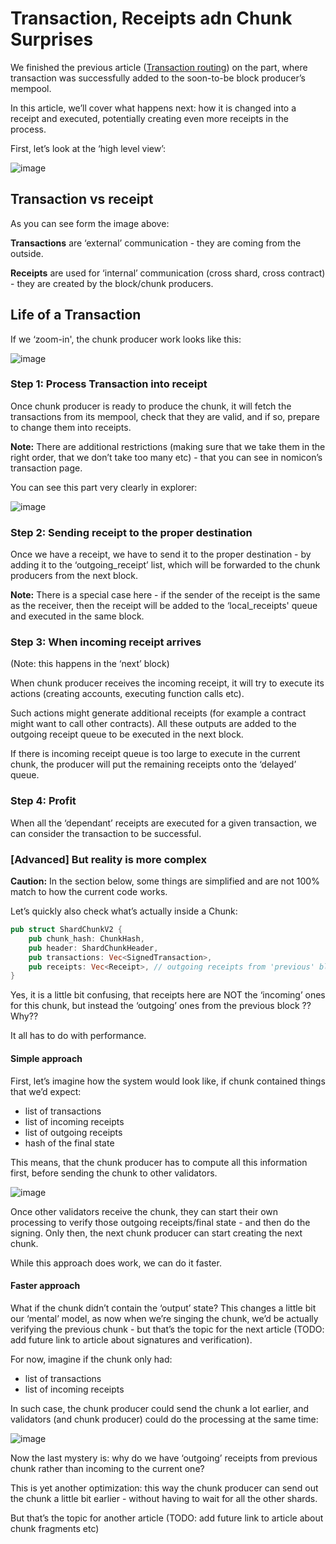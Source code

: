 # Transaction, Receipts adn Chunk Surprises

We finished the previous article ([Transaction routing](./tx_routing.md)) on the
part, where transaction was successfully added to the soon-to-be block
producer’s mempool.

In this article, we’ll cover what happens next: how it is changed into a receipt
and executed, potentially creating even more receipts in the process.

First, let’s look at the ‘high level view’:

![image](https://user-images.githubusercontent.com/1711539/198282472-3883dcc1-77ca-452c-b21e-0a7af1435ede.png)

## Transaction vs receipt

As you can see form the image above:

**Transactions** are ‘external’ communication - they are coming from the
outside.

**Receipts** are used for  ‘internal’ communication (cross shard, cross
contract) - they are created by the block/chunk producers.


## Life of a Transaction

If we ‘zoom-in', the chunk producer work looks like this:

![image](https://user-images.githubusercontent.com/1711539/198282518-cdeb375e-8f1c-4634-842c-6490020ad9c0.png)


### Step 1: Process Transaction into receipt

Once chunk producer is ready to produce the chunk, it will fetch the
transactions from its mempool, check that they are valid, and if so, prepare to
change them into receipts.

**Note:** There are additional restrictions (making sure that we take them in
the right order, that we don’t take too many etc) - that you can see in
nomicon’s transaction page.

You can see this part very clearly in explorer:

![image](https://user-images.githubusercontent.com/1711539/198282561-c97235a1-93a1-4dc8-b6bc-ee9983376b2c.png)

### Step 2: Sending receipt to the proper destination

Once we have a receipt, we have to send it to the proper destination - by adding
it to the ‘outgoing_receipt’ list, which will be forwarded to the chunk
producers from the next block.

**Note:** There is a special case here - if the sender of the receipt is the
same as the receiver, then the receipt will be added to the ‘local_receipts'
queue and executed in the same block.

### Step 3: When incoming receipt arrives

(Note: this happens in the ‘next’ block)

When chunk producer receives the incoming receipt, it will try to execute its
actions (creating accounts, executing function calls etc).

Such actions might generate additional receipts (for example a contract might
want to call other contracts). All these outputs are added to the outgoing
receipt queue to be executed in the next block.

If there is incoming receipt queue is too large to execute in the current chunk,
the producer will put the remaining receipts onto the ‘delayed’ queue.

### Step 4: Profit

When all the ‘dependant’ receipts are executed for a given transaction, we can
consider the transaction to be successful.

### [Advanced] But reality is more complex

**Caution:** In the section below, some things are simplified and are not 100%
match to how the current code works.

Let’s quickly also check what’s actually inside a Chunk:

```rust
pub struct ShardChunkV2 {
    pub chunk_hash: ChunkHash,
    pub header: ShardChunkHeader,
    pub transactions: Vec<SignedTransaction>,
    pub receipts: Vec<Receipt>, // outgoing receipts from 'previous' block
}
```

Yes, it is a little bit confusing, that receipts here are NOT the ‘incoming’
ones for this chunk, but instead the ‘outgoing’ ones from the previous block ??
Why??

It all has to do with performance.

#### Simple approach

First, let’s imagine how the system would look like, if chunk contained things
that we’d expect:

* list of transactions
* list of incoming receipts
* list of outgoing receipts
* hash of the final state

This means, that the chunk producer has to compute all this information first,
before sending the chunk to other validators.

![image](https://user-images.githubusercontent.com/1711539/198282601-383977f1-08dd-45fe-aa19-70556d585034.png)


Once other validators receive the chunk, they can start their own processing to
verify those outgoing receipts/final state - and then do the signing. Only then,
the next chunk producer can start creating the next chunk.

While this approach does work, we can do it faster.

#### Faster approach

What if the chunk didn’t contain the ‘output’ state? This changes a little bit
our ‘mental’ model, as now when we’re singing the chunk, we’d be actually
verifying the previous chunk - but that’s the topic for the next article (TODO:
add future link to article about signatures and verification).

For now, imagine if the chunk only had:

* list of transactions
* list of incoming receipts

In such case, the chunk producer could send the chunk a lot earlier, and
validators (and chunk producer) could do the processing at the same time:


![image](https://user-images.githubusercontent.com/1711539/198282641-1e728088-6f2b-4cb9-90c9-5eb09304e72a.png)


Now the last mystery is: why do we have ‘outgoing’ receipts from previous chunk
rather than incoming to the current one?

This is yet another optimization: this way the chunk producer can send out the
chunk a little bit earlier - without having to wait for all the other shards.

But that’s the topic for another article (TODO: add future link to article about
chunk fragments etc)
